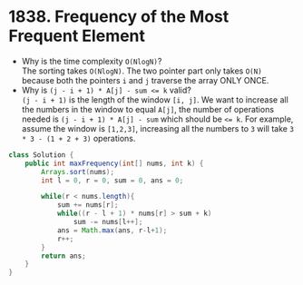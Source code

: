# 1838. Frequency of the Most Frequent Element

* Why is the time complexity `O(NlogN)`?\
  The sorting takes `O(NlogN)`. The two pointer part only takes `O(N)` because both the pointers `i` and `j` traverse the array ONLY ONCE.
* Why is `(j - i + 1) * A[j] - sum <= k` valid?\
  `(j - i + 1)` is the length of the window `[i, j]`. We want to increase all the numbers in the window to equal `A[j]`, the number of operations needed is `(j - i + 1) * A[j] - sum` which should be `<= k`. For example, assume the window is `[1,2,3]`, increasing all the numbers to `3` will take `3 * 3 - (1 + 2 + 3)` operations.

```java
class Solution {
    public int maxFrequency(int[] nums, int k) {
        Arrays.sort(nums);
        int l = 0, r = 0, sum = 0, ans = 0;

        while(r < nums.length){
            sum += nums[r];
            while((r - l + 1) * nums[r] > sum + k)
                sum -= nums[l++];
            ans = Math.max(ans, r-l+1);
            r++;
        }
        return ans;
    }
}
```
